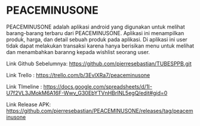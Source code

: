 # PEACEMINUSONE

PEACEMINUSONE adalah aplikasi android yang digunakan untuk melihat barang-barang terbaru dari PEACEMINUSONE. Aplikasi ini menampilkan produk, harga, dan detail sebuah produk pada aplikasi. Di aplikasi ini user tidak dapat melakukan transaksi karena hanya berisikan menu untuk melihat dan menambahkan baranng kepada wishlist seorang user.

Link Github Sebelumnya: https://github.com/pierresebastian/TUBESPPB.git


Link Trello : https://trello.com/b/3EvIXRa7/peaceminusone


Link TImeline : https://docs.google.com/spreadsheets/d/1I-U7f2VL3JMokM6A16F-Wwv_G30EbYTVnHBrlNL5egQ/edit#gid=0


Link Release APK: https://github.com/pierresebastian/PEACEMINUSONE/releases/tag/peaceminusone
